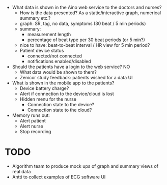 
- What data is shown in the Aino web service to the doctors and nurses?
    + How is the data presented? As a static/interactive graph, numerical summary etc.?
    + graph: SR, tag, no data, symptoms (30 beat / 5 min periods)
    + summary:
        * measurement length
        * percentage of beat type per 30 beat periods (or 5 min?)
    + nice to have: beat-to-beat interval / HR view for 5 min period?
    + Patient device status
        * connected/not connected
        * notifications enabled/disabled
- Should the patients have a login to the web service? NO
    + What data would be shown to them?
    + Zenicor study feedback: patients wished for a data UI
- What is shown in the mobile app to the patients?
    + Device battery charge?
    + Alert if connection to the device/cloud is lost
    + Hidden menu for the nurse
        * Connection state to the device?
        * Connection state to the cloud?
- Memory runs out:
    + Alert patient
    + Alert nurse
    + Stop recording


# TODO
- Algorithm team to produce mock ups of graph and summary views of real data
- Antti to collect examples of ECG software UI

